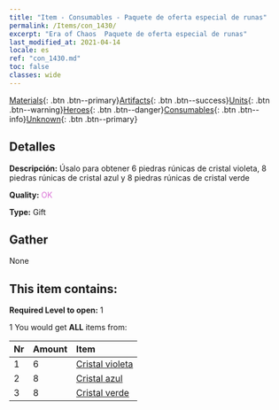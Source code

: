 ```yaml
---
title: "Item - Consumables - Paquete de oferta especial de runas"
permalink: /Items/con_1430/
excerpt: "Era of Chaos  Paquete de oferta especial de runas"
last_modified_at: 2021-04-14
locale: es
ref: "con_1430.md"
toc: false
classes: wide
---
```

 [Materials](/es/Items/){: .btn .btn--primary}[Artifacts](/es/Items/Artifacts/){: .btn .btn--success}[Units](/es/Items/Units/){: .btn .btn--warning}[Heroes](/es/Items/Heroes/){: .btn .btn--danger}[Consumables](/es/Items/Consumables/){: .btn .btn--info}[Unknown](/es/Items/Unknown/){: .btn .btn--primary}

## Detalles
 **Descripción:** Úsalo para obtener 6 piedras rúnicas de cristal violeta, 8 piedras rúnicas de cristal azul y 8 piedras rúnicas de cristal verde

 **Quality:** <span style="color: #DA70D6">OK</span>

 **Type:** Gift

## Gather

  None

## This item contains:

 **Required Level to open:** 1

 1 You would get **ALL** items  from:

  | Nr | Amount |     Item    |
  |:---|:-------|:------------|
  | 1 | 6 | [Cristal violeta](/es/Items/con_720/) | 
  | 2 | 8 | [Cristal azul](/es/Items/con_716/) | 
  | 3 | 8 | [Cristal verde](/es/Items/con_711/) | 
